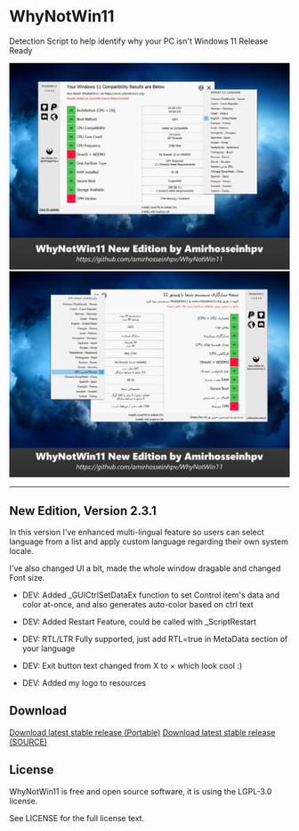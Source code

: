 # WhyNotWin11
Detection Script to help identify why your PC isn't Windows 11 Release Ready

![image](lang-menu-open-en_US.jpg)
![image](lang-menu-open-fa_IR.jpg)

----

## New Edition, Version 2.3.1

In this version I've enhanced multi-lingual feature so users can select language from a list and apply custom language regarding their own system locale.

I've also changed UI a bit, made the whole window dragable and changed Font size.

* DEV: Added _GUICtrlSetDataEx function to set Control item's data and color at-once, and also generates auto-color based on ctrl text

* DEV: Added Restart Feature, could be called with _ScriptRestart

* DEV: RTL/LTR Fully supported, just add RTL=true in MetaData section of your language

* DEV: Exit button text changed from X to × which look cool :)

* DEV: Added my logo to resources


## Download
[Download latest stable release (Portable)](https://github.com/amirhosseinhpv/WhyNotWin11/releases/latest/download/WhyNotWin11-portable.zip)
[Download latest stable release (SOURCE)](https://github.com/amirhosseinhpv/WhyNotWin11/releases/latest/download/WhyNotWin11-source.zip)



## License

WhyNotWin11 is free and open source software, it is using the LGPL-3.0 license.

See LICENSE for the full license text.
